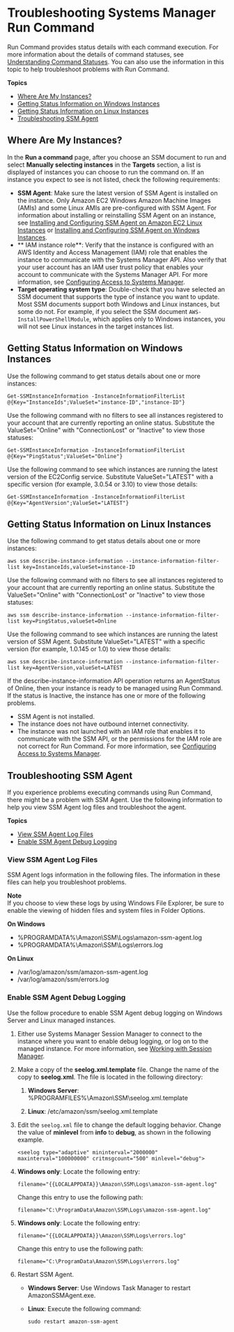 # Troubleshooting Systems Manager Run Command<a name="troubleshooting-remote-commands"></a>

Run Command provides status details with each command execution\. For more information about the details of command statuses, see [Understanding Command Statuses](monitor-commands.md)\. You can also use the information in this topic to help troubleshoot problems with Run Command\.

**Topics**
+ [Where Are My Instances?](#where-are-instances)
+ [Getting Status Information on Windows Instances](#rc-healthapi-win)
+ [Getting Status Information on Linux Instances](#rc-healthapi-linux)
+ [Troubleshooting SSM Agent](#ts-ssmagent-linux)

## Where Are My Instances?<a name="where-are-instances"></a>

In the **Run a command** page, after you choose an SSM document to run and select **Manually selecting instances** in the **Targets** section, a list is displayed of instances you can choose to run the command on\. If an instance you expect to see is not listed, check the following requirements:
+ **SSM Agent**: Make sure the latest version of SSM Agent is installed on the instance\. Only Amazon EC2 Windows Amazon Machine Images \(AMIs\) and some Linux AMIs are pre\-configured with SSM Agent\. For information about installing or reinstalling SSM Agent on an instance, see [Installing and Configuring SSM Agent on Amazon EC2 Linux Instances](sysman-install-ssm-agent.md) or [Installing and Configuring SSM Agent on Windows Instances](sysman-install-ssm-win.md)\.
+ ** IAM instance role**: Verify that the instance is configured with an AWS Identity and Access Management \(IAM\) role that enables the instance to communicate with the Systems Manager API\. Also verify that your user account has an IAM user trust policy that enables your account to communicate with the Systems Manager API\. For more information, see [Configuring Access to Systems Manager](systems-manager-access.md)\. 
+ **Target operating system type**: Double\-check that you have selected an SSM document that supports the type of instance you want to update\. Most SSM documents support both Windows and Linux instances, but some do not\. For example, if you select the SSM document `AWS-InstallPowerShellModule`, which applies only to Windows instances, you will not see Linux instances in the target instances list\.

## Getting Status Information on Windows Instances<a name="rc-healthapi-win"></a>

Use the following command to get status details about one or more instances:

```
Get-SSMInstanceInformation -InstanceInformationFilterList @{Key="InstanceIds";ValueSet="instance-ID","instance-ID"}
```

Use the following command with no filters to see all instances registered to your account that are currently reporting an online status\. Substitute the ValueSet="Online" with "ConnectionLost" or "Inactive" to view those statuses:

```
Get-SSMInstanceInformation -InstanceInformationFilterList @{Key="PingStatus";ValueSet="Online"}
```

Use the following command to see which instances are running the latest version of the EC2Config service\. Substitute ValueSet="LATEST" with a specific version \(for example, 3\.0\.54 or 3\.10\) to view those details:

```
Get-SSMInstanceInformation -InstanceInformationFilterList @{Key="AgentVersion";ValueSet="LATEST"}
```

## Getting Status Information on Linux Instances<a name="rc-healthapi-linux"></a>

Use the following command to get status details about one or more instances:

```
aws ssm describe-instance-information --instance-information-filter-list key=InstanceIds,valueSet=instance-ID
```

Use the following command with no filters to see all instances registered to your account that are currently reporting an online status\. Substitute the ValueSet="Online" with "ConnectionLost" or "Inactive" to view those statuses:

```
aws ssm describe-instance-information --instance-information-filter-list key=PingStatus,valueSet=Online
```

Use the following command to see which instances are running the latest version of SSM Agent\. Substitute ValueSet="LATEST" with a specific version \(for example, 1\.0\.145 or 1\.0\) to view those details:

```
aws ssm describe-instance-information --instance-information-filter-list key=AgentVersion,valueSet=LATEST
```

If the describe\-instance\-information API operation returns an AgentStatus of Online, then your instance is ready to be managed using Run Command\. If the status is Inactive, the instance has one or more of the following problems\. 
+ SSM Agent is not installed\.
+ The instance does not have outbound internet connectivity\.
+ The instance was not launched with an IAM role that enables it to communicate with the SSM API, or the permissions for the IAM role are not correct for Run Command\. For more information, see [Configuring Access to Systems Manager](systems-manager-access.md)\.

## Troubleshooting SSM Agent<a name="ts-ssmagent-linux"></a>

If you experience problems executing commands using Run Command, there might be a problem with SSM Agent\. Use the following information to help you view SSM Agent log files and troubleshoot the agent\. 

**Topics**
+ [View SSM Agent Log Files](#systems-manager-ssm-agent-log-files)
+ [Enable SSM Agent Debug Logging](#systems-manager-ssm-agent-debug-log-files)

### View SSM Agent Log Files<a name="systems-manager-ssm-agent-log-files"></a>

SSM Agent logs information in the following files\. The information in these files can help you troubleshoot problems\.

**Note**  
If you choose to view these logs by using Windows File Explorer, be sure to enable the viewing of hidden files and system files in Folder Options\.

**On Windows**
+ %PROGRAMDATA%\\Amazon\\SSM\\Logs\\amazon\-ssm\-agent\.log
+ %PROGRAMDATA%\\Amazon\\SSM\\Logs\\errors\.log

**On Linux**
+ /var/log/amazon/ssm/amazon\-ssm\-agent\.log
+ /var/log/amazon/ssm/errors\.log

### Enable SSM Agent Debug Logging<a name="systems-manager-ssm-agent-debug-log-files"></a>

Use the follow procedure to enable SSM Agent debug logging on Windows Server and Linux managed instances\.

1. Either use Systems Manager Session Manager to connect to the instance where you want to enable debug logging, or log on to the managed instance\. For more information, see [Working with Session Manager](session-manager-working-with.md)\.

1. Make a copy of the **seelog\.xml\.template** file\. Change the name of the copy to **seelog\.xml**\. The file is located in the following directory:

   1. **Windows Server**: %PROGRAMFILES%\\Amazon\\SSM\\seelog\.xml\.template

   1. **Linux**: /etc/amazon/ssm/seelog\.xml\.template

1. Edit the `seelog.xml` file to change the default logging behavior\. Change the value of **minlevel** from **info** to **debug**, as shown in the following example\.

   ```
   <seelog type="adaptive" mininterval="2000000" maxinterval="100000000" critmsgcount="500" minlevel="debug">
   ```

1. **Windows only**: Locate the following entry:

   ```
   filename="{{LOCALAPPDATA}}\Amazon\SSM\Logs\amazon-ssm-agent.log"
   ```

   Change this entry to use the following path:

   ```
   filename="C:\ProgramData\Amazon\SSM\Logs\amazon-ssm-agent.log"
   ```

1. **Windows only**: Locate the following entry:

   ```
   filename="{{LOCALAPPDATA}}\Amazon\SSM\Logs\errors.log"
   ```

   Change this entry to use the following path:

   ```
   filename="C:\ProgramData\Amazon\SSM\Logs\errors.log"
   ```

1. Restart SSM Agent\.
   + **Windows Server**: Use Windows Task Manager to restart AmazonSSMAgent\.exe\.
   + **Linux**: Execute the following command:

     ```
     sudo restart amazon-ssm-agent
     ```
